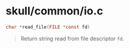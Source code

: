 # skull/common/io.c

```c
char *read_file(FILE *const fd)
```

> Return string read from file descriptor `fd`.


